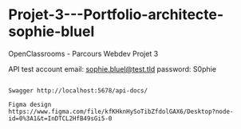 # Projet-3---Portfolio-architecte-sophie-bluel
OpenClassrooms - Parcours Webdev Projet 3

API test account
email: sophie.bluel@test.tld
password: S0phie 

```

Swagger http://localhost:5678/api-docs/

Figma design https://www.figma.com/file/kfKHknHySoTibZfdolGAX6/Desktop?node-id=0%3A1&t=InDTCL2HfB49sGi5-0
